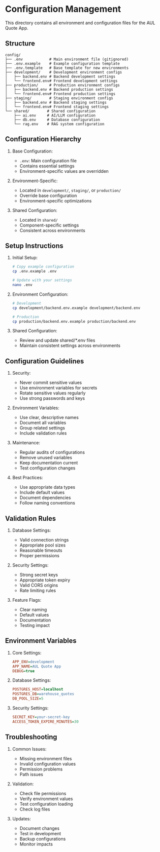 # Configuration Management

This directory contains all environment and configuration files for the AUL Quote App.

## Structure

```
config/
├── .env            # Main environment file (gitignored)
├── .env.example    # Example configuration template
├── .env.template   # Base template for new environments
├── development/    # Development environment configs
│   ├── backend.env # Backend development settings
│   └── frontend.env# Frontend development settings
├── production/     # Production environment configs
│   ├── backend.env # Backend production settings
│   └── frontend.env# Frontend production settings
├── staging/        # Staging environment configs
│   ├── backend.env # Backend staging settings
│   └── frontend.env# Frontend staging settings
└── shared/        # Shared configuration
    ├── ai.env     # AI/LLM configuration
    ├── db.env     # Database configuration
    └── rag.env    # RAG system configuration
```

## Configuration Hierarchy

1. Base Configuration:
   - `.env`: Main configuration file
   - Contains essential settings
   - Environment-specific values are overridden

2. Environment-Specific:
   - Located in `development/`, `staging/`, or `production/`
   - Override base configuration
   - Environment-specific optimizations

3. Shared Configuration:
   - Located in `shared/`
   - Component-specific settings
   - Consistent across environments

## Setup Instructions

1. Initial Setup:
   ```bash
   # Copy example configuration
   cp .env.example .env
   
   # Update with your settings
   nano .env
   ```

2. Environment Configuration:
   ```bash
   # Development
   cp development/backend.env.example development/backend.env
   
   # Production
   cp production/backend.env.example production/backend.env
   ```

3. Shared Configuration:
   - Review and update shared/*.env files
   - Maintain consistent settings across environments

## Configuration Guidelines

1. Security:
   - Never commit sensitive values
   - Use environment variables for secrets
   - Rotate sensitive values regularly
   - Use strong passwords and keys

2. Environment Variables:
   - Use clear, descriptive names
   - Document all variables
   - Group related settings
   - Include validation rules

3. Maintenance:
   - Regular audits of configurations
   - Remove unused variables
   - Keep documentation current
   - Test configuration changes

4. Best Practices:
   - Use appropriate data types
   - Include default values
   - Document dependencies
   - Follow naming conventions

## Validation Rules

1. Database Settings:
   - Valid connection strings
   - Appropriate pool sizes
   - Reasonable timeouts
   - Proper permissions

2. Security Settings:
   - Strong secret keys
   - Appropriate token expiry
   - Valid CORS origins
   - Rate limiting rules

3. Feature Flags:
   - Clear naming
   - Default values
   - Documentation
   - Testing impact

## Environment Variables

1. Core Settings:
   ```ini
   APP_ENV=development
   APP_NAME=AUL Quote App
   DEBUG=true
   ```

2. Database Settings:
   ```ini
   POSTGRES_HOST=localhost
   POSTGRES_DB=warehouse_quotes
   DB_POOL_SIZE=5
   ```

3. Security Settings:
   ```ini
   SECRET_KEY=your-secret-key
   ACCESS_TOKEN_EXPIRE_MINUTES=30
   ```

## Troubleshooting

1. Common Issues:
   - Missing environment files
   - Invalid configuration values
   - Permission problems
   - Path issues

2. Validation:
   - Check file permissions
   - Verify environment values
   - Test configuration loading
   - Check log files

3. Updates:
   - Document changes
   - Test in development
   - Backup configurations
   - Monitor impacts

